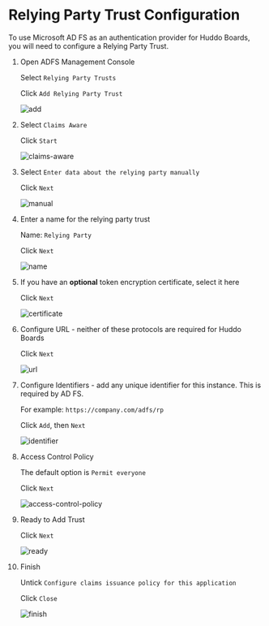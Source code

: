 # Relying Party Trust Configuration

To use Microsoft AD FS as an authentication provider for Huddo Boards, you will need to configure a Relying Party Trust.

1. Open ADFS Management Console

    Select `Relying Party Trusts`

    Click `Add Relying Party Trust`

    ![add](./add.png)

1. Select `Claims Aware`

    Click `Start`

    ![claims-aware](./claims-aware.png)

1. Select `Enter data about the relying party manually`

    Click `Next`

    ![manual](./manual.png)

1. Enter a name for the relying party trust

    Name: `Relying Party`

    Click `Next`

    ![name](./name.png)

1. If you have an **optional** token encryption certificate, select it here

    Click `Next`

    ![certificate](./certificate.png)

1. Configure URL - neither of these protocols are required for Huddo Boards

    Click `Next`

    ![url](./url.png)

1. Configure Identifiers - add any unique identifier for this instance. This is required by AD FS.

    For example: `https://company.com/adfs/rp`

    Click `Add`, then `Next`

    ![identifier](./identifier.png)

1. Access Control Policy

    The default option is `Permit everyone`

    Click `Next`

    ![access-control-policy](./access-control-policy.png)

1. Ready to Add Trust

    Click `Next`

    ![ready](./ready.png)

1. Finish

    Untick `Configure claims issuance policy for this application`

    Click `Close`

    ![finish](./finish.png)
